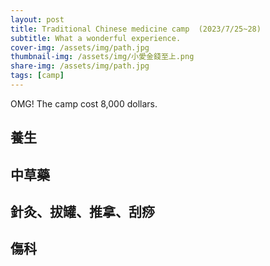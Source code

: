 ```yaml
---
layout: post
title: Traditional Chinese medicine camp  (2023/7/25~28)
subtitle: What a wonderful experience.
cover-img: /assets/img/path.jpg
thumbnail-img: /assets/img/小愛金錢至上.png
share-img: /assets/img/path.jpg
tags: [camp]
---
```

OMG! The camp cost 8,000 dollars.

## 養生

## 中草藥

## 針灸、拔罐、推拿、刮痧

## 傷科

